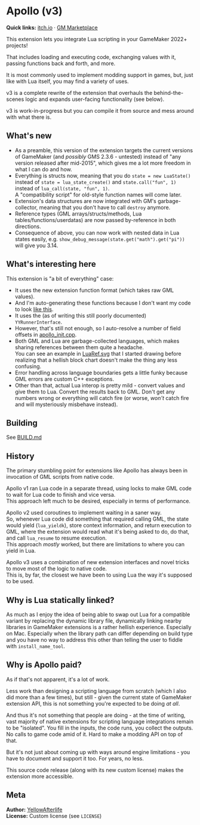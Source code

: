# Apollo (v3)

**Quick links:** [itch.io](https://yellowafterlife.itch.io/gamemaker-lua)
· [GM Marketplace](https://marketplace.yoyogames.com/assets/5192/_)

This extension lets you integrate Lua scripting in your GameMaker 2022+ projects!

That includes loading and executing code, exchanging values with it, passing functions back and forth, and more.

It is most commonly used to implement modding support in games,
but, just like with Lua itself, you may find a variety of uses.

v3 is a complete rewrite of the extension that overhauls the behind-the-scenes logic and expands user-facing functionality (see below).

v3 is work-in-progress but you can compile it from source and mess around with what there is.

## What's new

- As a preamble, this version of the extension targets the current versions of GameMaker (and _possibly_ GMS 2.3.6 - untested) instead of "any version released after mid-2015", which gives me a lot more freedom in what I can do and how.
- Everything is structs now, meaning that you do `state = new LuaState()` instead of `state = lua_state_create()` and `state.call("fun", 1)` instead of `lua_call(state, "fun", 1)`.  
  A "compatibility script" for old-style function names will come later.
- Extension's data structures are now integrated with GM's garbage-collector, meaning that you don't have to call `destroy` anymore.
- Reference types (GML arrays/structs/methods, Lua tables/functions/userdatas) are now passed by-reference in both directions.
- Consequence of above, you can now work with nested data in Lua states easily, e.g. `show_debug_message(state.get("math").get("pi"))` will give you 3.14.

## What's interesting here

This extension is "a bit of everything" case:

- It uses the new extension function format (which takes raw GML values).
- And I'm auto-generating these functions because I don't want my code to look
  [like this](https://github.com/YoYoGames/GMEXT-Steamworks/blob/ad3d8ca083865cc3bd86ded8cb9e2a8f9dbfc250/source/Steamworks_vs/Steamworks/GMLSteam/steam_inventory.cpp#L454-L463).
- It uses the (as of writing this still poorly documented) `YYRunnerInterface`.
- However, that's still not enough, so I auto-resolve a number of field offsets in [apollo_init.cpp](Apollo/apollo_init.cpp).
- Both GML and Lua are garbage-collected languages, which makes sharing references between them quite a headache.  
  You can see an example in [LuaRef.svg](export/LuaRef.svg) that I started drawing before realizing that a hellish block chart doesn't make the thing any less confusing.
- Error handling across language boundaries gets a little funky because GML errors are custom C++ exceptions.
- Other than that, actual Lua interop is pretty mild - convert values and give them to Lua. Convert the results back to GML.
  Don't get any numbers wrong or everything will catch fire
  (or worse, _won't_ catch fire and will mysteriously misbehave instead).

## Building

See [BUILD.md](BUILD.md)

## History

The primary stumbling point for extensions like Apollo has always been in invocation of GML scripts from native code.

Apollo v1 ran Lua code in a separate thread, using locks to make GML code to wait for Lua code to finish and vice versa.  
This approach left much to be desired, especially in terms of performance.

Apollo v2 used coroutines to implement waiting in a saner way.  
So, whenever Lua code did something that required calling GML, the state would yield (`lua_yieldk`), store context information, and return execution to GML, where the extension would read what it's being asked to do, do that, and call `lua_resume` to resume execution.  
This approach _mostly_ worked, but there are limitations to where you can yield in Lua.

Apollo v3 uses a combination of new extension interfaces and novel tricks to move most of the logic to native code.  
This is, by far, the closest we have been to using Lua the way it's supposed to be used.

## Why is Lua statically linked?

As much as I enjoy the idea of being able to swap out Lua for a compatible variant by replacing the dynamic library file, dynamically linking nearby libraries in GameMaker extensions is a rather hellish experience. Especially on Mac. Especially when the library path can differ depending on build type and you have no way to address this other than telling the user to fiddle with `install_name_tool`.

## Why is Apollo paid?

As if that's not apparent, it's a lot of work.

Less work than designing a scripting language from scratch
(which I also did more than a few times), but still -
given the current state of GameMaker extension API, this is not something you're expected to be doing _at all_.

And thus it's not something that people are doing -
at the time of writing, vast majority of native extensions for scripting language integrations remain to be "isolated".
You fill in the inputs, the code runs, you collect the outputs.
No calls to game code amid of it.
Hard to make a modding API on top of that.

But it's not just about coming up with ways around engine limitations -
you have to document and support it too. For years, no less.

This source code release (along with its new custom license)
makes the extension more accessible.

## Meta

**Author:** [YellowAfterlife](https://github.com/YellowAfterlife)  
**License:** Custom license (see `LICENSE`)
